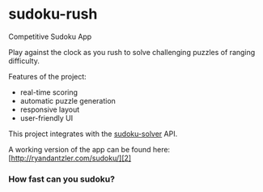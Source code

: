 # sudoku-rush
Competitive Sudoku App

Play against the clock as you rush to solve challenging puzzles of ranging difficulty.

Features of the project:
- real-time scoring
- automatic puzzle generation
- responsive layout
- user-friendly UI

This project integrates with the [sudoku-solver][1] API.

A working version of the app can be found here: [http://ryandantzler.com/sudoku/][2]

### How fast can you sudoku?

[1]:https://github.com/RyanDantzler/sudoku-solver
[2]:http://ryandantzler.com/sudoku/